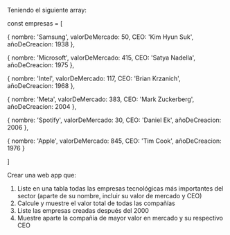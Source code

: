 Teniendo el siguiente array:

const empresas = [

{ nombre: 'Samsung', valorDeMercado: 50, CEO: 'Kim Hyun Suk', añoDeCreacion: 1938 },

{ nombre: 'Microsoft', valorDeMercado: 415, CEO: 'Satya Nadella', añoDeCreacion: 1975 },

{ nombre: 'Intel', valorDeMercado: 117, CEO: 'Brian Krzanich', añoDeCreacion: 1968 },

{ nombre: 'Meta', valorDeMercado: 383, CEO: 'Mark Zuckerberg', añoDeCreacion: 2004 },

{ nombre: 'Spotify', valorDeMercado: 30, CEO: 'Daniel Ek', añoDeCreacion: 2006 },

{ nombre: 'Apple', valorDeMercado: 845, CEO: 'Tim Cook', añoDeCreacion: 1976 }

]


Crear una web app que:

1. Liste en una tabla todas las empresas tecnológicas más importantes del sector (aparte de su nombre, incluir su valor de mercado y CEO)
2. Calcule y muestre el valor total de todas las compañías
3. Liste las empresas creadas después del 2000
4. Muestre aparte la compañía de mayor valor en mercado y su respectivo CEO

